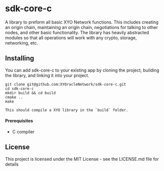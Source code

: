 # sdk-core-c

A library to preform all basic XYO Network functions.
This includes creating an origin chain, maintaining an origin chain, negotiations for talking to other nodes, and other basic functionality.
The library has heavily abstracted modules so that all operations will work with any crypto, storage, networking, etc.

## Installing
You can add sdk-core-c to your existing app by cloning the project, building the library, and linking it into your project.

```
git clone git@github.com:XYOracleNetwork/sdk-core-c.git
cd sdk-core-c
mkdir build && cd build
cmake ..
make

This should compile a XYO library in the `build` folder.
```

#### Prerequisites
* C compiler

## License
This project is licensed under the MIT License - see the LICENSE.md file for details


